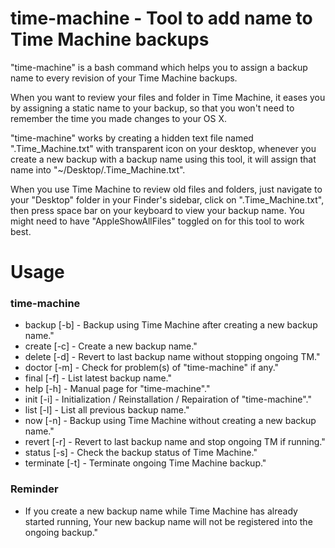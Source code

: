# time-machine - Tool to add name to Time Machine backups

"time-machine" is a bash command which helps you to assign a backup name to every revision of your Time Machine backups.

When you want to review your files and folder in Time Machine, it eases you by assigning a static name to your backup, so that you won't need to remember the time you made changes to your OS X.

"time-machine" works by creating a hidden text file named ".Time_Machine.txt" with transparent icon on your desktop, whenever you create a new backup with a backup name using this tool, it will assign that name into "~/Desktop/.Time_Machine.txt".

When you use Time Machine to review old files and folders, just navigate to your "Desktop" folder in your Finder's sidebar, click on ".Time_Machine.txt", then press space bar on your keyboard to view your backup name. You might need to have "AppleShowAllFiles" toggled on for this tool to work best.

# Usage

### time-machine <usage>
- backup [-b] - Backup using Time Machine after creating a new backup name."
- create [-c] - Create a new backup name."
- delete [-d] - Revert to last backup name without stopping ongoing TM."
- doctor [-m] - Check for problem(s) of \"time-machine\" if any."
- final [-f] - List latest backup name."
- help [-h] - Manual page for \"time-machine\"."
- init [-i] - Initialization / Reinstallation / Repairation of \"time-machine\"."
- list [-l] - List all previous backup name."
- now [-n] - Backup using Time Machine without creating a new backup name."
- revert [-r] - Revert to last backup name and stop ongoing TM if running."
- status [-s] - Check the backup status of Time Machine."
- terminate [-t] - Terminate ongoing Time Machine backup."

### Reminder
- If you create a new backup name while Time Machine has already started running, Your new backup name will not be registered into the ongoing backup."
